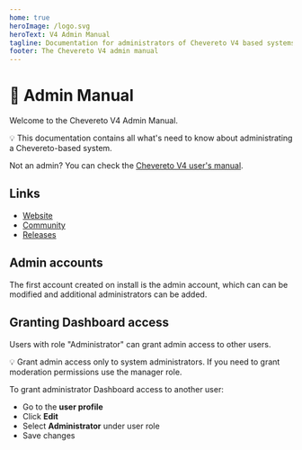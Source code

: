 ```yaml
---
home: true
heroImage: /logo.svg
heroText: V4 Admin Manual
tagline: Documentation for administrators of Chevereto V4 based systems
footer: The Chevereto V4 admin manual
---
```


# 👸 Admin Manual

Welcome to the Chevereto V4 Admin Manual.

💡 This documentation contains all what's need to know about administrating a Chevereto-based system.

Not an admin? You can check the [Chevereto V4 user's manual](https://v4-user.chevereto.com/).

## Links

* [Website](https://chevereto.com/)
* [Community](https://chevereto.com/community/)
* [Releases](https://releases.chevereto.com/)

## Admin accounts

The first account created on install is the admin account, which can can be modified and additional administrators can be added.

## Granting Dashboard access

Users with role "Administrator" can grant admin access to other users.

💡 Grant admin access only to system administrators. If you need to grant moderation permissions use the manager role.

To grant administrator Dashboard access to another user:

* Go to the **user profile**
* Click **Edit**
* Select **Administrator** under user role
* Save changes
